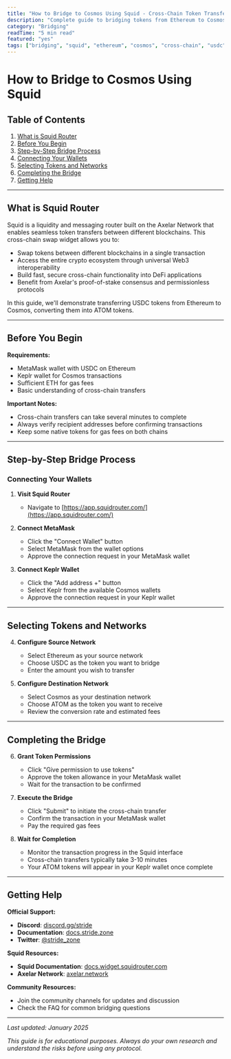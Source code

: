 ```yaml
---
title: "How to Bridge to Cosmos Using Squid - Cross-Chain Token Transfer"
description: "Complete guide to bridging tokens from Ethereum to Cosmos using Squid Router for seamless cross-chain transfers and immediate liquidity access."
category: "Bridging"
readTime: "5 min read"
featured: "yes"
tags: ["bridging", "squid", "ethereum", "cosmos", "cross-chain", "usdc", "atom", "axelar"]
---
```


# How to Bridge to Cosmos Using Squid

## Table of Contents

1. [What is Squid Router](#what-is-squid-router)
2. [Before You Begin](#before-you-begin)
3. [Step-by-Step Bridge Process](#step-by-step-bridge-process)
4. [Connecting Your Wallets](#connecting-your-wallets)
5. [Selecting Tokens and Networks](#selecting-tokens-and-networks)
6. [Completing the Bridge](#completing-the-bridge)
7. [Getting Help](#getting-help)

---

## What is Squid Router

Squid is a liquidity and messaging router built on the Axelar Network that enables seamless token transfers between different blockchains. This cross-chain swap widget allows you to:

- Swap tokens between different blockchains in a single transaction
- Access the entire crypto ecosystem through universal Web3 interoperability
- Build fast, secure cross-chain functionality into DeFi applications
- Benefit from Axelar's proof-of-stake consensus and permissionless protocols

In this guide, we'll demonstrate transferring USDC tokens from Ethereum to Cosmos, converting them into ATOM tokens.

---

## Before You Begin

**Requirements:**
- MetaMask wallet with USDC on Ethereum
- Keplr wallet for Cosmos transactions
- Sufficient ETH for gas fees
- Basic understanding of cross-chain transfers

**Important Notes:**
- Cross-chain transfers can take several minutes to complete
- Always verify recipient addresses before confirming transactions
- Keep some native tokens for gas fees on both chains

---

## Step-by-Step Bridge Process

### Connecting Your Wallets

1. **Visit Squid Router**
   - Navigate to [https://app.squidrouter.com/](https://app.squidrouter.com/)

2. **Connect MetaMask**
   - Click the "Connect Wallet" button
   - Select MetaMask from the wallet options
   - Approve the connection request in your MetaMask wallet

3. **Connect Keplr Wallet**
   - Click the "Add address +" button
   - Select Keplr from the available Cosmos wallets
   - Approve the connection request in your Keplr wallet

---

## Selecting Tokens and Networks

4. **Configure Source Network**
   - Select Ethereum as your source network
   - Choose USDC as the token you want to bridge
   - Enter the amount you wish to transfer

5. **Configure Destination Network**
   - Select Cosmos as your destination network
   - Choose ATOM as the token you want to receive
   - Review the conversion rate and estimated fees

---

## Completing the Bridge

6. **Grant Token Permissions**
   - Click "Give permission to use tokens"
   - Approve the token allowance in your MetaMask wallet
   - Wait for the transaction to be confirmed

7. **Execute the Bridge**
   - Click "Submit" to initiate the cross-chain transfer
   - Confirm the transaction in your MetaMask wallet
   - Pay the required gas fees

8. **Wait for Completion**
   - Monitor the transaction progress in the Squid interface
   - Cross-chain transfers typically take 3-10 minutes
   - Your ATOM tokens will appear in your Keplr wallet once complete

---

## Getting Help

**Official Support:**
- **Discord**: [discord.gg/stride](https://discord.gg/stride)
- **Documentation**: [docs.stride.zone](https://docs.stride.zone)
- **Twitter**: [@stride_zone](https://twitter.com/stride_zone)

**Squid Resources:**
- **Squid Documentation**: [docs.widget.squidrouter.com](https://docs.widget.squidrouter.com/)
- **Axelar Network**: [axelar.network](https://axelar.network)

**Community Resources:**
- Join the community channels for updates and discussion
- Check the FAQ for common bridging questions

---

*Last updated: January 2025*

*This guide is for educational purposes. Always do your own research and understand the risks before using any protocol.*
